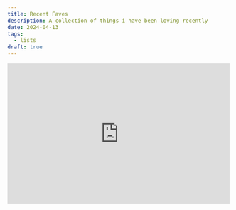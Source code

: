 ```yaml
---
title: Recent Faves
description: A collection of things i have been loving recently
date: 2024-04-13
tags:
  - lists
draft: true
---
```


<iframe width="500" height="315" src="https://www.youtube.com/embed/4TffiAO-E_4?si=mTffkunRwOzb9gS0" title="YouTube video player" frameborder="0" allow="accelerometer; autoplay; clipboard-write; encrypted-media; gyroscope; picture-in-picture; web-share" referrerpolicy="strict-origin-when-cross-origin" allowfullscreen></iframe>